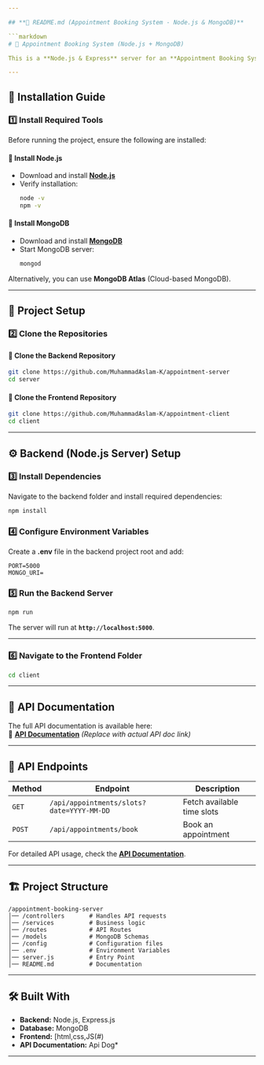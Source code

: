 ```yaml
---

## **📜 README.md (Appointment Booking System - Node.js & MongoDB)**  

```markdown
# 🏥 Appointment Booking System (Node.js + MongoDB)

This is a **Node.js & Express** server for an **Appointment Booking System** that allows users to **view available time slots** and **book appointments**. The system is built with **MongoDB** for database storage and follows a **clean architecture**.

---
```


## 📌 **Installation Guide**

### **1️⃣ Install Required Tools**
Before running the project, ensure the following are installed:

#### **🔹 Install Node.js**
- Download and install **[Node.js](https://nodejs.org/)**
- Verify installation:
  ```bash
  node -v
  npm -v
  ```

#### **🔹 Install MongoDB**
- Download and install **[MongoDB](https://www.mongodb.com/try/download/community)**
- Start MongoDB server:
  ```bash
  mongod
  ```

Alternatively, you can use **MongoDB Atlas** (Cloud-based MongoDB).

---

## 🚀 **Project Setup**
### **2️⃣ Clone the Repositories**

#### **🔹 Clone the Backend Repository**
```bash
git clone https://github.com/MuhammadAslam-K/appointment-server
cd server
```

#### **🔹 Clone the Frontend Repository**
```bash
git clone https://github.com/MuhammadAslam-K/appointment-client
cd client
```

---

## ⚙️ **Backend (Node.js Server) Setup**
### **3️⃣ Install Dependencies**
Navigate to the backend folder and install required dependencies:
```bash
npm install
```

### **4️⃣ Configure Environment Variables**
Create a **.env** file in the backend project root and add:
```
PORT=5000
MONGO_URI=
```

### **5️⃣ Run the Backend Server**
```bash
npm run
```
The server will run at **`http://localhost:5000`**.

---

### **6️⃣ Navigate to the Frontend Folder**
```bash
cd client
```

---

## 📡 **API Documentation**
The full API documentation is available here:  
🔗 **[API Documentation](https://www.apidog.com/apidoc/shared-0d1e1cf3-6bf9-4346-ae3f-51a884c89a02/book-an-appointment-by-date-and-time-14653784e0)** *(Replace with actual API doc link)*  

---

## 📝 **API Endpoints**
| Method | Endpoint                          | Description                     |
|--------|-----------------------------------|---------------------------------|
| `GET`  | `/api/appointments/slots?date=YYYY-MM-DD` | Fetch available time slots      |
| `POST` | `/api/appointments/book`         | Book an appointment            |

For detailed API usage, check the **[API Documentation](<YOUR_API_DOC_LINK>)**.

---

## 🏗 **Project Structure**
```
/appointment-booking-server
│── /controllers       # Handles API requests
│── /services          # Business logic
│── /routes            # API Routes
│── /models            # MongoDB Schemas
│── /config            # Configuration files
│── .env               # Environment Variables
│── server.js          # Entry Point
│── README.md          # Documentation
```

---

## 🛠 **Built With**
- **Backend:** Node.js, Express.js  
- **Database:** MongoDB  
- **Frontend:** [html,css,JS(#)  
- **API Documentation:** Api Dog*  

---
